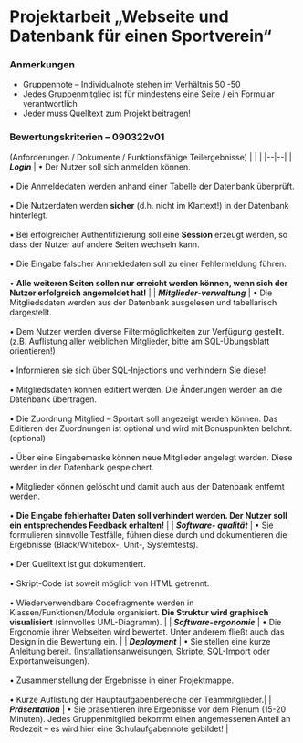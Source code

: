 # Projektarbeit „Webseite und Datenbank für einen Sportverein“
### Anmerkungen
 - Gruppennote – Individualnote stehen im Verhältnis 50 -50
 - Jedes Gruppenmitglied ist für mindestens eine Seite / ein Formular verantwortlich
 - Jeder muss Quelltext zum Projekt beitragen!
  
### Bewertungskriterien – 090322v01
(Anforderungen / Dokumente / Funktionsfähige Teilergebnisse)
| | |
|--|--|
| ***Login*** | • Der Nutzer soll sich anmelden können.<br/><br/>• Die Anmeldedaten werden anhand einer Tabelle der Datenbank überprüft.<br/> <br/>• Die Nutzerdaten werden **sicher** (d.h. nicht im Klartext!) in der Datenbank hinterlegt.<br/><br/> • Bei erfolgreicher Authentifizierung soll eine **Session** erzeugt werden, so dass der Nutzer auf andere Seiten wechseln kann.<br/><br/> • Die Eingabe falscher Anmeldedaten soll zu einer Fehlermeldung führen.<br/><br/> • **Alle weiteren Seiten sollen nur erreicht werden können, wenn sich der Nutzer erfolgreich angemeldet hat!** |
| ***Mitglieder-verwaltung*** | • Die Mitgliedsdaten werden aus der Datenbank ausgelesen und tabellarisch dargestellt.<br/><br/> • Dem Nutzer werden diverse Filtermöglichkeiten zur Verfügung gestellt. (z.B. Auflistung aller weiblichen Mitglieder, bitte am SQL-Übungsblatt orientieren!)<br/><br/> • Informieren sie sich über SQL-Injections und verhindern Sie diese!<br/><br/> • Mitgliedsdaten können editiert werden. Die Änderungen werden an die Datenbank übertragen.<br/><br/> • Die Zuordnung Mitglied – Sportart soll angezeigt werden können. Das Editieren der Zuordnungen ist optional und wird mit Bonuspunkten belohnt. (optional)<br/><br/> • Über eine Eingabemaske können neue Mitglieder angelegt werden. Diese werden in der Datenbank gespeichert.<br/><br/> • Mitglieder können gelöscht und damit auch aus der Datenbank entfernt werden.<br/><br/> • **Die Eingabe fehlerhafter Daten soll verhindert werden. Der Nutzer soll ein entsprechendes Feedback erhalten!** |
| ***Software- qualität*** | • Sie formulieren sinnvolle Testfälle, führen diese durch und dokumentieren die Ergebnisse (Black/Whitebox-, Unit-, Systemtests).<br/><br/> • Der Quelltext ist gut dokumentiert.<br/><br/> • Skript-Code ist soweit möglich von HTML getrennt.<br/><br/> • Wiederverwendbare Codefragmente werden in Klassen/Funktionen/Module organisiert. **Die Struktur wird graphisch visualisiert** (sinnvolles UML-Diagramm). |
| ***Software-ergonomie*** | • Die Ergonomie ihrer Webseiten wird bewertet. Unter anderem fließt auch das Design in die Bewertung ein. |
| ***Deployment*** | • Sie stellen eine kurze Anleitung bereit. (Installationsanweisungen, Skripte, SQL-Import oder Exportanweisungen).<br/><br/> • Zusammenstellung der Ergebnisse in einer Projektmappe.<br/><br/> • Kurze Auflistung der Hauptaufgabenbereiche der Teammitglieder.|
| ***Präsentation*** | • Sie präsentieren ihre Ergebnisse vor dem Plenum (15-20 Minuten). Jedes Gruppenmitglied bekommt einen angemessenen Anteil an Redezeit – es wird hier eine Schulaufgabennote gebildet! |
